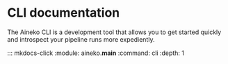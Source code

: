 # CLI documentation

The Aineko CLI is a development tool that allows you to get started quickly and introspect your pipeline runs more expediently.

::: mkdocs-click
    :module: aineko.__main__
    :command: cli
    :depth: 1

